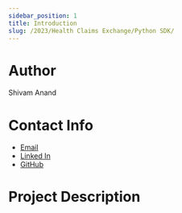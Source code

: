 ```yaml
---
sidebar_position: 1
title: Introduction
slug: /2023/Health Claims Exchange/Python SDK/
---
```


# Author

Shivam Anand

# Contact Info

- [Email](mailto:anandshivam54321@gmail.com)
- [Linked In](https://github.com/xtanion/c4gt-milestones.git)
- [GitHub](https://github.com/xtanion)

# Project Description
